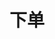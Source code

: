 ---
title: 下单
position_number: 1
type: post
description: /az/future/trade/v1/order/create
remark: Content-Type = application/x-www-form-urlencoded && application/json
parameters:
    -
        name: clientOrderId
        type: string
        mandatory: false
        default: N/A
        description: 自定义订单id
        ranges:
    -
        name: symbol
        type: string
        mandatory: true
        default: 
        description: 交易对
        ranges:
    -
        name: orderSide
        type: string
        mandatory: true
        default: N/A
        description: 买卖方向：BUY;SELL
        ranges: BUY;SELL
    -
        name: orderType
        type: string
        mandatory: true
        default: N/A
        description: 订单类型：LIMIT；MARKET
        ranges: LIMIT；MARKET
    -
        name: origQty
        type: number
        mandatory: true
        default: N/A
        description: 数量（张）
        ranges:
    -
        name: price
        type: number
        mandatory: false
        default: N/A
        description: 价格
        ranges:
#    -
#        name: reduceOnly
#        type: boolean
#        mandatory: false
#        default: false
#        description: 只减仓
#        ranges:
    -
        name: timeInForce
        type: string
        mandatory: false
        default: GTC
        description: 有效方式：GTC;IOC;FOK;GTX
        ranges: GTC;IOC;FOK;GTX
    -
        name: triggerProfitPrice
        type: number
        mandatory: false
        default: N/A
        description: 止盈价
        ranges:
    -
        name: triggerStopPrice
        type: number
        mandatory: false
        default: N/A
        description: 止损价
        ranges:
    -
        name: positionSide
        type: string
        mandatory: true
        default: N/A
        description: 仓位方向：LONG;SHORT
        ranges: LONG;SHORT
content_markdown: |-
  #### **OrigQty 计算公式**

  ###### **公式**  

   origQty = Truncate ((Balance * Percent * Leverage ) / (Mark_price * Contract_size))

  ###### **解释**

      Truncate : 取整数部分 

      Balance : (walletBalance - openOrderMarginFrozen) , api: /az/future/user/v1/compat/balance/list  

      Percent : 用户输入 , 例如: 0.2 

      Leverage : 杠杆倍数 , 例如: 20 

      Mark_price : 市场标记价格 , 例如: 88888 (btc_usdt) 

      Contract_size : 合约面值 , api: /az/future/market/v1/public/symbol/detail , Contract multiplier(face value)  

  ###### **举例**
   truncate(10000 * 0.2 * 20 / 88888 / 0.0001) = 4500

  #### **限流规则**
  200/s/apikey
left_code_blocks:
    -
        code_block: "public void getKLine() {\r\n\tString text = HttpUtil.get(URL + \"/data/api/az/future/trade/v1/getKLine?market=btc_usdt&type=1min&since=0\");\r\n\tSystem.out.println(text);\r\n}"
        title: Java
        language: java
right_code_blocks:
  - code_block: |-
      {
        "error": {
          "code": "",
          "msg": ""
        },
        "msgInfo": "success",
        "result": "554845056780618880",  //订单id
        "returnCode": 0
      }
    title: Response
    language: json
---